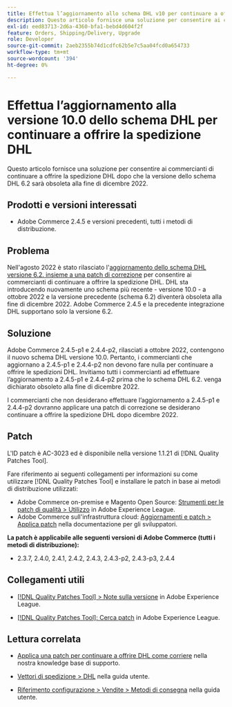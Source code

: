 ```yaml
---
title: Effettua l’aggiornamento allo schema DHL v10 per continuare a offrire la spedizione DHL
description: Questo articolo fornisce una soluzione per consentire ai commercianti di continuare a offrire la spedizione DHL dopo che lo schema DHL 6.2 è diventato obsoleto nel dicembre 2022, aggiornando lo schema 10.0 o applicando la patch AC-3023.
exl-id: eed83713-2d6a-4360-bfa1-bebd4d604f2f
feature: Orders, Shipping/Delivery, Upgrade
role: Developer
source-git-commit: 2aeb2355b74d1cdfc62b5e7c5aa04fcd0a654733
workflow-type: tm+mt
source-wordcount: '394'
ht-degree: 0%

---
```


# Effettua l’aggiornamento alla versione 10.0 dello schema DHL per continuare a offrire la spedizione DHL

Questo articolo fornisce una soluzione per consentire ai commercianti di continuare a offrire la spedizione DHL dopo che la versione dello schema DHL 6.2 sarà obsoleta alla fine di dicembre 2022.

## Prodotti e versioni interessati

* Adobe Commerce 2.4.5 e versioni precedenti, tutti i metodi di distribuzione.

## Problema

Nell&#39;agosto 2022 è stato rilasciato l&#39;[aggiornamento dello schema DHL versione 6.2. insieme a una patch di correzione](https://experienceleague.adobe.com/docs/commerce-knowledge-base/kb/troubleshooting/miscellaneous/adobe-commerce-dhl-upgrade-patch.html?lang=it) per consentire ai commercianti di continuare a offrire la spedizione DHL. DHL sta introducendo nuovamente uno schema più recente - versione 10.0 - a ottobre 2022 e la versione precedente (schema 6.2) diventerà obsoleta alla fine di dicembre 2022. Adobe Commerce 2.4.5 e la precedente integrazione DHL supportano solo la versione 6.2.

## Soluzione

Adobe Commerce 2.4.5-p1 e 2.4.4-p2, rilasciati a ottobre 2022, contengono il nuovo schema DHL versione 10.0. Pertanto, i commercianti che aggiornano a 2.4.5-p1 e 2.4.4-p2 non devono fare nulla per continuare a offrire le spedizioni DHL. Invitiamo tutti i commercianti ad effettuare l’aggiornamento a 2.4.5-p1 e 2.4.4-p2 prima che lo schema DHL 6.2. venga dichiarato obsoleto alla fine di dicembre 2022.

I commercianti che non desiderano effettuare l’aggiornamento a 2.4.5-p1 e 2.4.4-p2 dovranno applicare una patch di correzione se desiderano continuare a offrire la spedizione DHL dopo dicembre 2022.

## Patch

L&#39;ID patch è AC-3023 ed è disponibile nella versione 1.1.21 di [!DNL Quality Patches Tool].

Fare riferimento ai seguenti collegamenti per informazioni su come utilizzare [!DNL Quality Patches Tool] e installare le patch in base ai metodi di distribuzione utilizzati:

* Adobe Commerce on-premise e Magento Open Source: [Strumenti per le patch di qualità > Utilizzo](https://experienceleague.adobe.com/docs/commerce-operations/tools/quality-patches-tool/usage.html?lang=it) in Adobe Experience League.
* Adobe Commerce sull&#39;infrastruttura cloud: [Aggiornamenti e patch > Applica patch](https://experienceleague.adobe.com/it/docs/commerce-cloud-service/user-guide/develop/upgrade/apply-patches) nella documentazione per gli sviluppatori.

**La patch è applicabile alle seguenti versioni di Adobe Commerce (tutti i metodi di distribuzione):**

* 2.3.7, 2.4.0, 2.4.1, 2.4.2, 2.4.3, 2.4.3-p2, 2.4.3-p3, 2.4.4

## Collegamenti utili

* [[!DNL Quality Patches Tool] > Note sulla versione](https://experienceleague.adobe.com/docs/commerce-operations/tools/quality-patches-tool/release-notes.html?lang=it) in Adobe Experience League.

* [[!DNL Quality Patches Tool]: Cerca patch](https://experienceleague.adobe.com/tools/commerce-quality-patches/index.html?lang=it) in Adobe Experience League.

## Lettura correlata

* [Applica una patch per continuare a offrire DHL come corriere](https://experienceleague.adobe.com/docs/commerce-knowledge-base/kb/troubleshooting/miscellaneous/adobe-commerce-dhl-upgrade-patch.html?lang=it) nella nostra knowledge base di supporto.

* [Vettori di spedizione > DHL](https://experienceleague.adobe.com/docs/commerce-admin/stores-sales/delivery/shipping-carriers/dhl.html?lang=it) nella guida utente.
* [Riferimento configurazione > Vendite > Metodi di consegna](https://experienceleague.adobe.com/docs/commerce-admin/config/sales/delivery-methods.html?lang=it) nella guida utente.
